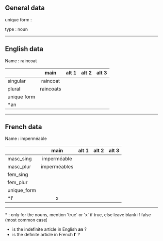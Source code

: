 ## General data

unique form :

type : noun

---

## English data

Name : raincoat

|             |   main    | alt 1 | alt 2 | alt 3 |
| :---------- | :-------: | :---: | :---: | ----- |
| singular    | raincoat  |       |       |       |
| plural      | raincoats |       |       |       |
| unique form |           |       |       |       |
| \*an        |           |       |       |       |

---

## French data

Name : imperméable

|             |     main     | alt 1 | alt 2 | alt 3 |
| :---------- | :----------: | :---: | :---: | :---: |
| masc_sing   | imperméable  |       |       |       |
| masc_plur   | imperméables |       |       |       |
| fem_sing    |              |       |       |       |
| fem_plur    |              |       |       |       |
| unique_form |              |       |       |       |
| \*l'        |      x       |       |       |       |

---

\* : only for the nouns, mention 'true' or 'x' if true, else leave blank if false (most common case)

- is the indefinite article in English **an** ?
- is the definite article in French **l'** ?

